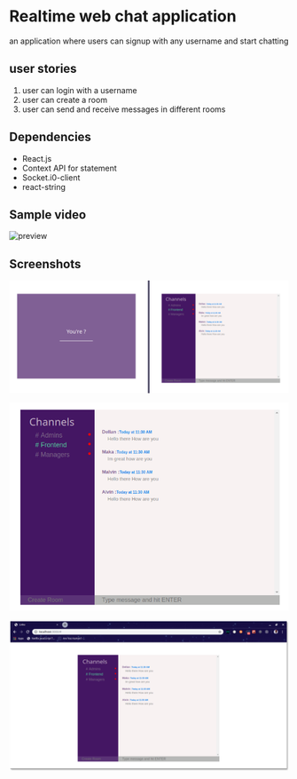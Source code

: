 
# Realtime web chat application
an application where users can signup with any username and start chatting

## user stories
1. user can login with a username
2. user can create a room
3. user can send and receive messages in different rooms


## Dependencies
- React.js
- Context API for statement
- Socket.i0-client
- react-string

## Sample video
![preview](https://www.loom.com/share/c6b843018e504ff285c6390b34868bc7)

## Screenshots
![shot1](screenshots/shot1.png)

![shot2](screenshots/shot2.png)

![shot3](screenshots/shot3.png)


